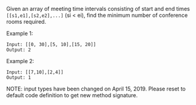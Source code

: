 Given an array of meeting time intervals consisting of start and end times `[[s1,e1],[s2,e2],...]` (si < ei), find the minimum number of conference rooms required.

Example 1:

    Input: [[0, 30],[5, 10],[15, 20]]
    Output: 2
    
Example 2:

    Input: [[7,10],[2,4]]
    Output: 1
    
NOTE: input types have been changed on April 15, 2019. Please reset to default code definition to get new method signature.